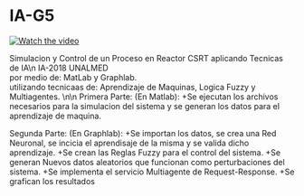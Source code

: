 # IA-G5
[![Watch the video](https://raw.github.com/GabLeRoux/WebMole/master/ressources/WebMole_Youtube_Video.png)](https://www.youtube.com/watch?v=J6RqQ9qDDeU)


Simulacion y Control de un Proceso en Reactor CSRT aplicando Tecnicas de IA\n
IA-2018 UNALMED\
por medio de: MatLab y Graphlab.\
utilizando tecnicaas de: Aprendizaje de Maquinas,  Logica Fuzzy y Multiagentes.
\n\n
Primera Parte: (En Matlab):
  +Se ejecutan los archivos necesarios para la simulacion del sistema y se generan los datos para el aprendizaje de maquina.

Segunda Parte: (En Graphlab):
  +Se importan los datos, se crea una Red Neuronal, se incicia el aprendisaje de la misma y se valida dicho aprendizaje.
  +Se crean las Reglas Fuzzy para el control del sistema.
  +Se generan Nuevos datos aleatorios que funcionan como perturbaciones del sistema.
  +Se implementa el servicio Multiagente de Request-Response.
  +Se grafican los resultados 
